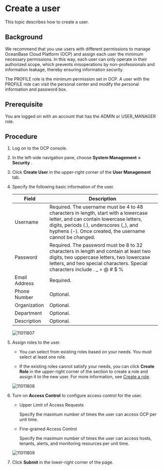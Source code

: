 Create a user 
==================================

This topic describes how to create a user. 

Background 
-------------------------------

We recommend that you use users with different permissions to manage OceanBase Cloud Platform (OCP) and assign each user the minimum necessary permissions. In this way, each user can only operate in their authorized scope, which prevents misoperations by non-professionals and information leakage, thereby ensuring information security. 

The PROFILE role is the minimum permission set in OCP. A user with the PROFILE role can visit the personal center and modify the personal information and password box.

**Prerequisite** 
-------------------------------------

You are logged on with an account that has the ADMIN or USER_MANAGER role.

**Procedure** 
----------------------------------

1. Log on to the OCP console.

   

2. In the left-side navigation pane, choose **System Management** **\>** **Security** .

   

3. Click **Create User** in the upper-right corner of the **User Management** tab.

   

4. Specify the following basic information of the user. 

   

   |     Field     |                                                                                                                              Description                                                                                                                               |
   |---------------|------------------------------------------------------------------------------------------------------------------------------------------------------------------------------------------------------------------------------------------------------------------------|
   | Username      | Required.  The username must be 4 to 48 characters in length, start with a lowercase letter, and can contain lowercase letters, digits, periods (.), underscores (_), and hyphens (-).   Once created, the username cannot be changed. |
   | Password      | Required.  The password must be 8 to 32 characters in length and contain at least two digits, two uppercase letters, two lowercase letters, and two special characters. Special characters include . _ + @ # $ %                                       |
   | Email Address | Required.                                                                                                                                                                                                                                                              |
   | Phone Number  | Optional.                                                                                                                                                                                                                                                              |
   | Organization  | Optional.                                                                                                                                                                                                                                                              |
   | Department    | Optional.                                                                                                                                                                                                                                                              |
   | Description   | Optional.                                                                                                                                                                                                                                                              |

   

   ![11011807](https://help-static-aliyun-doc.aliyuncs.com/assets/img/en-US/8839248361/p346482.png)
   




<!-- -->

5. Assign roles to the user. 

   * You can select from existing roles based on your needs. You must select at least one role.

     
   
   * If the existing roles cannot satisfy your needs, you can click **Create Role** in the upper-right corner of the section to create a role and assign it to the new user. For more information, see [Create a role](../10.using-system-management/2.create-role.md).

     
   

   

   ![11011808](https://help-static-aliyun-doc.aliyuncs.com/assets/img/en-US/8839248361/p346483.png)
   




<!-- -->

6. Turn on **Access Control** to configure access control for the user. 

   * Upper Limit of Access Requests

     Specify the maximum number of times the user can access OCP per unit time.
     
   
   * Fine-grained Access Control

     Specify the maximum number of times the user can access hosts, tenants, alerts, and monitoring resources per unit time.
     
   

   

   ![11011809](https://help-static-aliyun-doc.aliyuncs.com/assets/img/en-US/8839248361/p346484.png)
   

7. Click **Submit** in the lower-right corner of the page.

   



